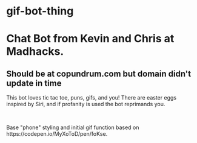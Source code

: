 # gif-bot-thing

<h1>Chat Bot from Kevin and Chris at Madhacks.</h1>
<h2> Should be at copundrum.com but domain didn't update in time</h2>
<p>This bot loves tic tac toe, puns, gifs, and you!  There are easter eggs
 inspired by Siri, and if profanity is used the bot reprimands you.</p>
<br>
<p>Base "phone" styling and initial gif function 
based on https://codepen.io/MyXoToD/pen/foKse. </p>


